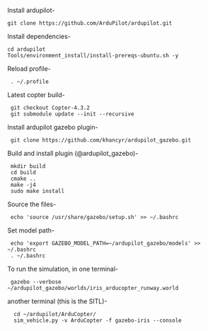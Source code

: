 Install ardupilot-

    git clone https://github.com/ArduPilot/ardupilot.git
      
Install dependencies-

    cd ardupilot
    Tools/environment_install/install-prereqs-ubuntu.sh -y
     
Reload profile-

     . ~/.profile
     
Latest copter build-  

     git checkout Copter-4.3.2
     git submodule update --init --recursive
   
Install ardupilot gazebo plugin-

     git clone https://github.com/khancyr/ardupilot_gazebo.git
      
Build and install plugin (@ardupilot_gazebo)-

     mkdir build
     cd build
     cmake ..
     make -j4
     sudo make install
      
 Source the files-
 
     echo 'source /usr/share/gazebo/setup.sh' >> ~/.bashrc
      
 Set model path-
 
     echo 'export GAZEBO_MODEL_PATH=~/ardupilot_gazebo/models' >> ~/.bashrc
     . ~/.bashrc

To run the simulation, in one terminal-

     gazebo --verbose ~/ardupilot_gazebo/worlds/iris_arducopter_runway.world
      
 another terminal (this is the SITL)-
 
      cd ~/ardupilot/ArduCopter/
      sim_vehicle.py -v ArduCopter -f gazebo-iris --console
